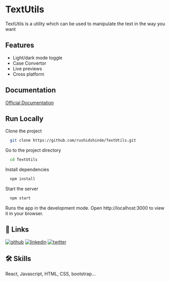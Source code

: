 
# TextUtils 

TextUtils is a utility which can be used to manipulate the text in the way you want


## Features

- Light/dark mode toggle
- Case Convertor
- Live previews
- Cross platform


## Documentation

[Official Documentation](https://reactjs.org/)


## Run Locally

Clone the project

```bash
  git clone https://github.com/rushidshinde/TextUtils.git
```

Go to the project directory

```bash
  cd TextUtils
```

Install dependencies

```bash
  npm install 
```

Start the server

```bash
  npm start
```

Runs the app in the development mode. Open http://localhost:3000 to view it in your browser.
## 🔗 Links
[![github](https://img.shields.io/badge/my_portfolio-000?style=for-the-badge&logo=ko-fi&logoColor=white)](https://github.com/rushidshinde)
[![linkedin](https://img.shields.io/badge/linkedin-0A66C2?style=for-the-badge&logo=linkedin&logoColor=white)](https://www.linkedin.com/in/rushikesh-dipak-shinde/)
[![twitter](https://img.shields.io/badge/twitter-1DA1F2?style=for-the-badge&logo=twitter&logoColor=white)](https://twitter.com/rushidshinde)


## 🛠 Skills
React, Javascript, HTML, CSS, bootstrap...

